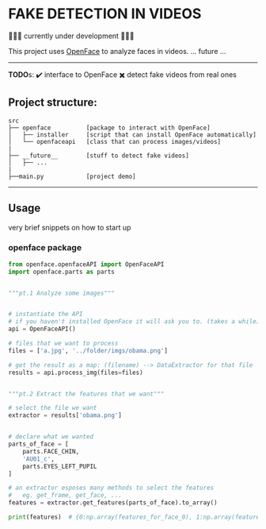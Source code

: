 # FAKE DETECTION IN VIDEOS

:construction::construction::construction: currently under development :construction::construction::construction:

This project uses [OpenFace](https://github.com/TadasBaltrusaitis/OpenFace.git) to analyze faces in videos.
... future ...

---

**TODO**s:
:heavy_check_mark: interface to OpenFace
:heavy_multiplication_x: detect fake videos from real ones

## Project structure:

    src
    ├── openface          [package to interact with OpenFace]
    │   ├── installer     [script that can install OpenFace automatically]
    │   └── openfaceapi   [class that can process images/videos]
    |
    ├── __future__        [stuff to detect fake videos]
    │   ├── ...
    |
    ├──main.py            [project demo]

---

## Usage

very brief snippets on how to start up

### openface package

```python
from openface.openfaceAPI import OpenFaceAPI
import openface.parts as parts


"""pt.1 Analyze some images"""


# instantiate the API
# if you haven't installed OpenFace it will ask you to. (takes a while)
api = OpenFaceAPI()

# files that we want to process
files = ['a.jpg', '../folder/imgs/obama.png']

# get the result as a map: (filename) --> DataExtractor for that file
results = api.process_img(files=files)


"""pt.2 Extract the features that we want"""

# select the file we want
extractor = results['obama.png']


# declare what we wanted
parts_of_face = [
    parts.FACE_CHIN,
    'AU01_c',
    parts.EYES_LEFT_PUPIL
]

# an extractor esposes many methods to select the features
#   eg. get_frame, get_face, ...
features = extractor.get_features(parts_of_face).to_array()

print(features)  # {0:np.array(features_for_face_0), 1:np.array(features_for_face_1), ...}
```
